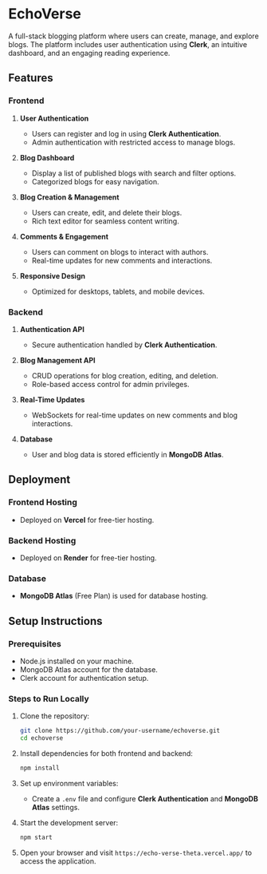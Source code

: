 # EchoVerse

A full-stack blogging platform where users can create, manage, and explore blogs. The platform includes user authentication using **Clerk**, an intuitive dashboard, and an engaging reading experience.

## Features

### Frontend
1. **User Authentication**
   - Users can register and log in using **Clerk Authentication**.
   - Admin authentication with restricted access to manage blogs.
   
2. **Blog Dashboard**
   - Display a list of published blogs with search and filter options.
   - Categorized blogs for easy navigation.
   
3. **Blog Creation & Management**
   - Users can create, edit, and delete their blogs.
   - Rich text editor for seamless content writing.
   
4. **Comments & Engagement**
   - Users can comment on blogs to interact with authors.
   - Real-time updates for new comments and interactions.
   
5. **Responsive Design**
   - Optimized for desktops, tablets, and mobile devices.

### Backend
1. **Authentication API**
   - Secure authentication handled by **Clerk Authentication**.
   
2. **Blog Management API**
   - CRUD operations for blog creation, editing, and deletion.
   - Role-based access control for admin privileges.
   
3. **Real-Time Updates**
   - WebSockets for real-time updates on new comments and blog interactions.
   
4. **Database**
   - User and blog data is stored efficiently in **MongoDB Atlas**.

## Deployment

### Frontend Hosting
- Deployed on **Vercel** for free-tier hosting.

### Backend Hosting
- Deployed on **Render** for free-tier hosting.

### Database
- **MongoDB Atlas** (Free Plan) is used for database hosting.

## Setup Instructions

### Prerequisites
- Node.js installed on your machine.
- MongoDB Atlas account for the database.
- Clerk account for authentication setup.

### Steps to Run Locally

1. Clone the repository:
   ```sh
   git clone https://github.com/your-username/echoverse.git
   cd echoverse
   ```
2. Install dependencies for both frontend and backend:
   ```sh
   npm install
   ```
3. Set up environment variables:
   - Create a `.env` file and configure **Clerk Authentication** and **MongoDB Atlas** settings.

4. Start the development server:
   ```sh
   npm start
   ```

5. Open your browser and visit `https://echo-verse-theta.vercel.app/` to access the application.

